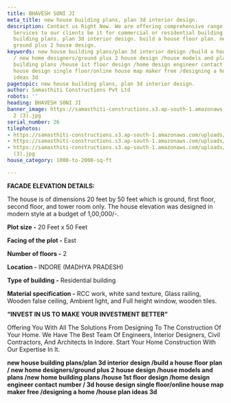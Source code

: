 ```yaml
---
title: BHAVESH SONI JI
meta_title: new house building plans, plan 3d interior design.
description: Contact us Right Now. We are offering comprehensive range Civil Construction
  Services to our clients be it for commercial or residential building. new house
  building plans. plan 3d interior design. build a house floor plan. new home designers.
  ground plus 2 house design.
keywords: new house building plans/plan 3d interior design /build a house floor plan
  / new home designers/ground plus 2 house design /house models and plans /new home
  building plans /house 1st floor design /home design engineer contact number / 3d
  house design single floor/online house map maker free /designing a home /house plan
  ideas 3d
pagetopic: new house building plans, plan 3d interior design.
author: Samasthiti Constructions Pvt Ltd
robots: ''
heading: BHAVESH SONI JI
banner_image: https://samasthiti-constructions.s3.ap-south-1.amazonaws.com/uploads/elevation
  2 (3).jpg
serial_number: 26
tilephotos:
- https://samasthiti-constructions.s3.ap-south-1.amazonaws.com/uploads/4._5 - Photo.jpg
- https://samasthiti-constructions.s3.ap-south-1.amazonaws.com/uploads/4._4 - Photo.jpg
- https://samasthiti-constructions.s3.ap-south-1.amazonaws.com/uploads/elevation 2
  (3).jpg
house_category: 1000-to-2000-sq-ft

---
```

**FACADE ELEVATION DETAILS:**

The house is of dimensions 20 feet by 50 feet which is ground, first floor, second floor, and tower room only. The house elevation was designed in modern style at a budget of 1,00,000/-.

**Plot size -** 20 Feet x 50 Feet

**Facing of the plot -** East

**Number of floors -** 2

**Location -** INDORE (MADHYA PRADESH)

**Type of building -** Residential building

**Material specification -** RCC work, white sand texture, Glass railing, Wooden false ceiling, Ambient light, and Full height window, wooden tiles.

**“INVEST IN US TO MAKE YOUR INVESTMENT BETTER”**

Offering You With All The Solutions From Designing To The Construction Of Your Home. We Have The Best Team Of Engineers, Interior Designers, Civil Contractors, And Architects In Indore. Start Your Home Construction With Our Expertise In It.

**new house building plans/plan 3d interior design /build a house floor plan / new home designers/ground plus 2 house design /house models and plans /new home building plans /house 1st floor design /home design engineer contact number / 3d house design single floor/online house map maker free /designing a home /house plan ideas 3d**